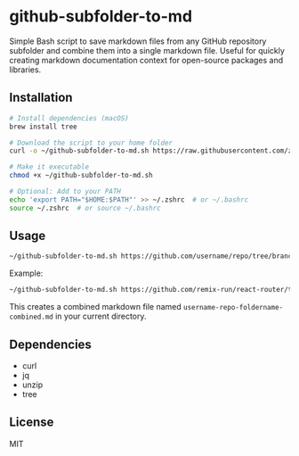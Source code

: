 # github-subfolder-to-md

Simple Bash script to save markdown files from any GitHub repository subfolder and combine them into a single markdown file. Useful for quickly creating markdown documentation context for open-source packages and libraries.

## Installation

```bash
# Install dependencies (macOS)
brew install tree

# Download the script to your home folder
curl -o ~/github-subfolder-to-md.sh https://raw.githubusercontent.com/zueai/github-subfolder-to-md/main/github-subfolder-to-md.sh

# Make it executable
chmod +x ~/github-subfolder-to-md.sh

# Optional: Add to your PATH
echo 'export PATH="$HOME:$PATH"' >> ~/.zshrc  # or ~/.bashrc
source ~/.zshrc  # or source ~/.bashrc
```

## Usage

```bash
~/github-subfolder-to-md.sh https://github.com/username/repo/tree/branch/subfolder-path
```

Example:

```bash
~/github-subfolder-to-md.sh https://github.com/remix-run/react-router/tree/main/docs
```

This creates a combined markdown file named `username-repo-foldername-combined.md` in your current directory.

## Dependencies

- curl
- jq
- unzip
- tree

## License

MIT
